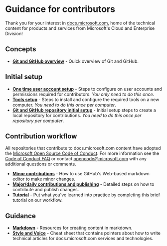 # Guidance for contributors

Thank you for your interest in [docs.microsoft.com](https://docs.microsoft.com/), home of the technical content for products and services from Microsoft's Cloud and Enterprise Division!

## Concepts

- **[Git and GitHub overview](git-and-github-overview.md)** - Quick overview of Git and GitHub.

## Initial setup

- **[One time user account setup](user-account-setup.md)** - Steps to configure on user accounts and permissions required for contributors. *You only need to do this once*.
- **[Tools setup](tools-setup.md)** - Steps to install and configure the required tools on a new computer. *You need to do this once per computer*.
- **[Git and GitHub repository initial setup](git-and-github-repository-initial-setup.md)** - Initial setup steps to create a local repository for contributions. *You need to do this once per repository per computer*.

## Contribution workflow

All repositories that contribute to docs.microsoft.com content have adopted the [Microsoft Open Source Code of Conduct](https://opensource.microsoft.com/codeofconduct/). For more information see the [Code of Conduct FAQ](https://opensource.microsoft.com/codeofconduct/faq/) or contact [opencode@microsoft.com](mailto:opencode@microsoft.com) with any additional questions or comments.

- **[Minor contributions](minor-contributions.md)** - How to use GitHub's Web-based markdown editor to make minor changes. 
- **[Major/daily contributions and publishing](contributing-and-publishing.md)** - Detailed steps on how to contribute and publish changes. 
- **[Tutorial](git-github-workflow-tutorial.md)** - Put what you've learned into practice by completing this brief tutorial on our workflow.

## Guidance

- **[Markdown](markdown.md)** - Resources for creating content in markdown.
- **[Style and Voice](style-and-voice.md)** - Cheat sheet that contains pointers about how to write technical articles for docs.microsoft.com services and technologies.
